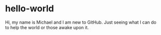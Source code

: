 # hello-world
Hi, my name is Michael and I am new to GitHub. Just seeing what I can do to help the world or those awake upon it.
